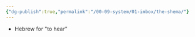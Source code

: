```yaml
---
{"dg-publish":true,"permalink":"/00-09-system/01-inbox/the-shema/"}
---
```


- Hebrew for "to hear"
